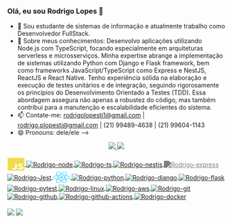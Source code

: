 ### Olá, eu sou Rodrigo Lopes 👋

- 🔭 Sou estudante de sistemas de informação e atualmente trabalho como Desenvolvedor FullStack.
- 🌱 Sobre meus conhecimentos: Desenvolvo aplicações utilizando Node.js com TypeScript, focando especialmente em arquiteturas serverless e microsserviços. Minha expertise abrange a implementação de sistemas utilizando Python com Django e Flask framework, bem como frameworks JavaScript/TypeScript como Express e NestJS, ReactJS e React Native. Tenho experiência sólida na elaboração e execução de testes unitários e de integração, seguindo rigorosamente os princípios do Desenvolvimento Orientado a Testes (TDD). Essa abordagem assegura não apenas a robustez do código, mas também contribui para a manutenção e escalabilidade eficientes do sistema. 
- 📫 Contate-me: rodrigolopesti1@gmail.com | rodrigo.plopesti@gmail.com | (21) 99489-4638 | (21) 99604-1143
- 😄 Pronouns: dele/ele
-->
<head>
<link rel="stylesheet" href="https://cdn.jsdelivr.net/gh/devicons/devicon@v2.15.1/devicon.min.css"/>
</head>
<div align="center">
  <a href="https://github.com/RodrigoPaulaLopes">
  <img height="180em" src="https://github-readme-stats.vercel.app/api?username=RodrigoPaulaLopes&show_icons=true&theme=dark&include_all_commits=true&count_private=true"/>
  <img height="180em" src="https://github-readme-stats.vercel.app/api/top-langs/?username=RodrigoPaulaLopes&layout=compact&langs_count=10&theme=dark&langs_options=typescript,java,javascript,python"/>

</div>
<div style="display: inline_block"><br>
  <img align="center" alt="Rodrigo-Js" height="30" width="40" src="https://raw.githubusercontent.com/devicons/devicon/master/icons/javascript/javascript-plain.svg"/>
  <img align="center" alt="Rodrigo-node" height="30" width="40" src="https://cdn.jsdelivr.net/gh/devicons/devicon/icons/nodejs/nodejs-original.svg" />
  <img align="center" alt="Rodrigo-ts" height="30" width="40" src="https://cdn.jsdelivr.net/gh/devicons/devicon/icons/typescript/typescript-original.svg"/>
  <img align="center" alt="Rodrigo-nestjs" height="30" width="40" src="https://cdn.jsdelivr.net/gh/devicons/devicon@latest/icons/nestjs/nestjs-original.svg" />
  <img align="center" alt="Rodrigo-express"  height="30" width="40" src="https://cdn.jsdelivr.net/gh/devicons/devicon/icons/express/express-original-wordmark.svg"  style="filter: invert(50%);"/>
  <img align="center" alt="Rodrigo-Jest"  height="30" width="40" src="https://cdn.jsdelivr.net/gh/devicons/devicon/icons/jest/jest-plain.svg" />
  <img align="center" alt="Rodrigo-React" height="30" width="40" src="https://raw.githubusercontent.com/devicons/devicon/master/icons/react/react-original.svg"/>
  <img align="center" alt="Rodrigo-python" height="30" width="40" src="https://cdn.jsdelivr.net/gh/devicons/devicon/icons/python/python-original.svg" />
  <img align="center" alt="Rodrigo-django" height="30" width="40" src="https://cdn.jsdelivr.net/gh/devicons/devicon@latest/icons/django/django-plain-wordmark.svg" />
  <img align="center" alt="Rodrigo-flask" height="30" width="40" src="https://cdn.jsdelivr.net/gh/devicons/devicon@latest/icons/flask/flask-original-wordmark.svg" />
  <img align="center" alt="Rodrigo-pytest" height="30" width="40" src="https://cdn.jsdelivr.net/gh/devicons/devicon@latest/icons/pytest/pytest-plain-wordmark.svg" />
  <img align="center" alt="Rodrigo-linux" height="30" width="40" src="https://cdn.jsdelivr.net/gh/devicons/devicon/icons/linux/linux-original.svg" />
  <img align="center" alt="Rodrigo-aws" height="30" width="40" src="https://cdn.jsdelivr.net/gh/devicons/devicon@latest/icons/amazonwebservices/amazonwebservices-plain-wordmark.svg" />
  <img align="center" alt="Rodrigo-git" height="30" width="40" src="https://cdn.jsdelivr.net/gh/devicons/devicon/icons/git/git-original.svg" />
  <img align="center" alt="Rodrigo-github" height="30" width="40" src="https://cdn.jsdelivr.net/gh/devicons/devicon/icons/github/github-original.svg" />
  <img align="center" alt="Rodrigo-github-actions" height="30" width="40" src="https://cdn.jsdelivr.net/gh/devicons/devicon@latest/icons/githubactions/githubactions-original.svg" />
  <img align="center" alt="Rodrigo-docker" height="30" width="40" src="https://cdn.jsdelivr.net/gh/devicons/devicon/icons/docker/docker-plain-wordmark.svg" />
          
          
          
          
    
  </div><br>
  <div style="margin-top: 2px;"> 
  <a href = "mailto:rodrigolopesti1@gmail.com"><img src="https://img.shields.io/badge/-Gmail-%23333?style=for-the-badge&logo=gmail&logoColor=white" target="_blank"></a>
  <a href="www.linkedin.com/in/rodrigopaulalopes" target="_blank"><img src="https://img.shields.io/badge/-LinkedIn-%230077B5?style=for-the-badge&logo=linkedin&logoColor=white" target="_blank"></a> 
</div>
